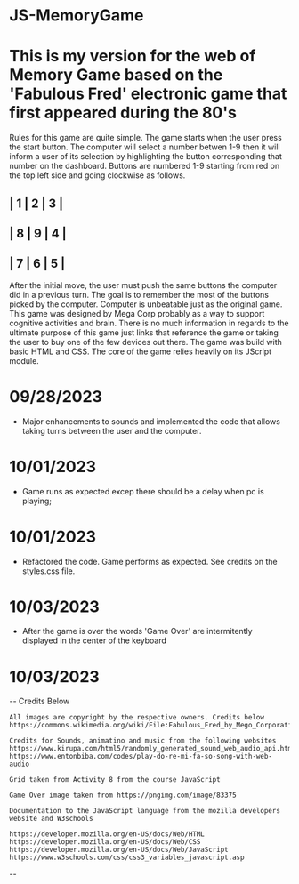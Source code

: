 # JS-MemoryGame

# This is my version for the web of Memory Game based on the 'Fabulous Fred' electronic game that first appeared during the 80's

  Rules for this game are quite simple. The game starts when the user press the start button. The computer will select a number betwen 1-9 then it will inform a user of its selection by highlighting the button corresponding that number on the dashboard. Buttons are numbered 1-9 starting from red on the top left side and going clockwise as follows.

  | 1 | 2 | 3 |
  -------------
  | 8 | 9 | 4 |
  -------------
  | 7 | 6 | 5 |
  -------------

  After the initial move, the user must push the same buttons the computer did in a previous turn. The goal is to remember the most of the buttons picked by the computer.
  Computer is unbeatable just as the original game. This game was designed by Mega Corp probably as a way to support cognitive activities and brain. There is no much information in regards to the ultimate purpose of this game just links that reference the game or taking the user to buy one of the few devices out there.
  The game was build with basic HTML and CSS. The core of the game relies heavily on its JScript module.
# 09/28/2023
  - Major enhancements to sounds and implemented the code that allows taking turns between the user and the computer.
# 10/01/2023
  - Game runs as expected excep there should be a delay when pc is playing;
# 10/01/2023
  - Refactored the code. Game performs as expected. See credits on the styles.css file.
# 10/03/2023
  - After the game is over the words 'Game Over' are intermitently displayed in the center of the keyboard

# 10/03/2023
  
  -- Credits Below

    All images are copyright by the respective owners. Credits below
    https://commons.wikimedia.org/wiki/File:Fabulous_Fred_by_Mego_Corporation,_Made_In_Japan,_Copyright_1980_%28Electronic_Handheld_Game%29_Choice_Of_9_Games.jpg

    Credits for Sounds, animatino and music from the following websites
    https://www.kirupa.com/html5/randomly_generated_sound_web_audio_api.htm
    https://www.entonbiba.com/codes/play-do-re-mi-fa-so-song-with-web-audio

    Grid taken from Activity 8 from the course JavaScript

    Game Over image taken from https://pngimg.com/image/83375

    Documentation to the JavaScript language from the mozilla developers website and W3schools

    https://developer.mozilla.org/en-US/docs/Web/HTML
    https://developer.mozilla.org/en-US/docs/Web/CSS
    https://developer.mozilla.org/en-US/docs/Web/JavaScript
    https://www.w3schools.com/css/css3_variables_javascript.asp
    
  --


